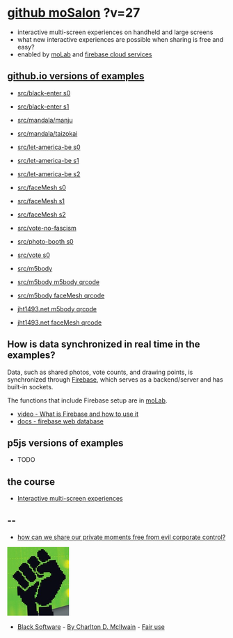 # [github moSalon](https://github.com/molab-itp/moSalon) ?v=27

- interactive multi-screen experiences on handheld and large screens
- what new interactive experiences are possible when sharing is free and easy?
- enabled by [moLab](https://github.com/molab-itp/moLib) and [firebase cloud services](https://firebase.google.com)

## [github.io versions of examples](https://molab-itp.github.io/moSalon?v=27)

- [src/black-enter s0](src/black-enter/?v=27&group=s0)
- [src/black-enter s1](src/black-enter/?v=27&group=s1)

- [src/mandala/manju](src/mandala/manju?v=27)
- [src/mandala/taizokai](src/mandala/taizokai?v=27)

- [src/let-america-be s0](src/let-america-be/qrcode?v=27&group=s0)
- [src/let-america-be s1](src/let-america-be/qrcode?v=27&group=s1)
- [src/let-america-be s2](src/let-america-be/qrcode?v=27&group=s2)

- [src/faceMesh s0](src/faceMesh/qrcode?v=27)
- [src/faceMesh s1](src/faceMesh/qrcode?v=27&group=s1)
- [src/faceMesh s2](src/faceMesh/qrcode?v=27&group=s2)

- [src/vote-no-fascism](src/vote-no-fascism/?v=27)

- [src/photo-booth s0](src/photo-booth/?v=27)
- [src/vote s0](src/vote/?v=27)

- [src/m5body](src/m5body/?v=27)
- [src/m5body m5body qrcode](src/m5body/qrcode-m5body/?v=27&app=mo-m5body&group=m5body)
- [src/m5body faceMesh qrcode](src/m5body/qrcode-facemesh/?v=27&app=mo-m5body&group=m5body)
- [jht1493.net m5body qrcode](https://jht1493.net/moSalon/demo/m5body/qrcode-m5body/?v=27&app=mo-m5body&group=m5body)
- [jht1493.net faceMesh qrcode](https://jht1493.net/moSalon/demo/m5body/qrcode-facemesh/?v=27&app=mo-m5body&group=m5body)

## How is data synchronized in real time in the examples?

Data, such as shared photos, vote counts, and drawing points, is synchronized through [Firebase](https://firebase.google.com), which serves as a backend/server and has built-in sockets.

The functions that include Firebase setup are in [moLab](https://github.com/molab-itp/moLib).

- [video - What is Firebase and how to use it](https://www.youtube.com/watch?v=p9pgI3Mg-So&list=PLl-K7zZEsYLnfwBe4WgEw9ao0J0N1LYDR&index=8)
- [docs - firebase web database](https://firebase.google.com/docs/database/web/start?hl=en&authuser=0)

## p5js versions of examples

- TODO

## the course

- [Interactive multi-screen experiences](https://github.com/p5videoKit/IM-Screens-2024-03-ima)

## --

- [how can we share our private moments free from evil corporate control?](https://github.com/jht1493/jht-site?tab=readme-ov-file#why)

[![Black_Software](png/power-fist-142x158.png)](https://en.wikipedia.org/wiki/Black_Software)

- [Black Software](https://en.wikipedia.org/wiki/Black_Software) - [By Charlton D. McIlwain](https://global.oup.com/academic/product/black-software-9780190863845) - [Fair use](https://en.wikipedia.org/w/index.php?curid=67093597)
